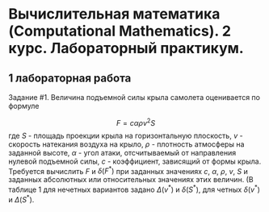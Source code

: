 # Вычислительная математика (Computational Mathematics). 2 курс. Лабораторный практикум.

## 1 лабораторная работа

Задание #1. Величина подъемной силы крыла самолета оценивается по формуле
 
$$ F =  с\alpha\rho v^2 S $$
где $S$ - площадь проекции крыла на горизонтальную плоскость,  $v$ - скорость натекания воздуха на крыло, $\rho$ - плотность атмосферы на заданной высоте, $\alpha$ - угол атаки, отсчитываемый от направления нулевой подъемной силы, $c$ - коэффициент, зависящий от формы крыла. Требуется вычислить $F$ и $\delta(F^*)$ при заданных значениях $c$, $\alpha$, $\rho$, $v$, $S$ и заданных абсолютных или относительных значениях этих величин. (В таблице 1 для нечетных вариантов задано $\Delta(v^*)$ и $\delta(S^*)$, для четных $\delta(v^*)$ и $\Delta(S^*)$.
